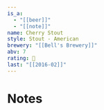 ```yaml
---
is_a:
  - "[[beer]]"
  - "[[note]]"
name: Cherry Stout
style: Stout - American
brewery: "[[Bell's Brewery]]"
abv: 7
rating: 🤞
last: "[[2016-02]]"
---
```

# Notes

